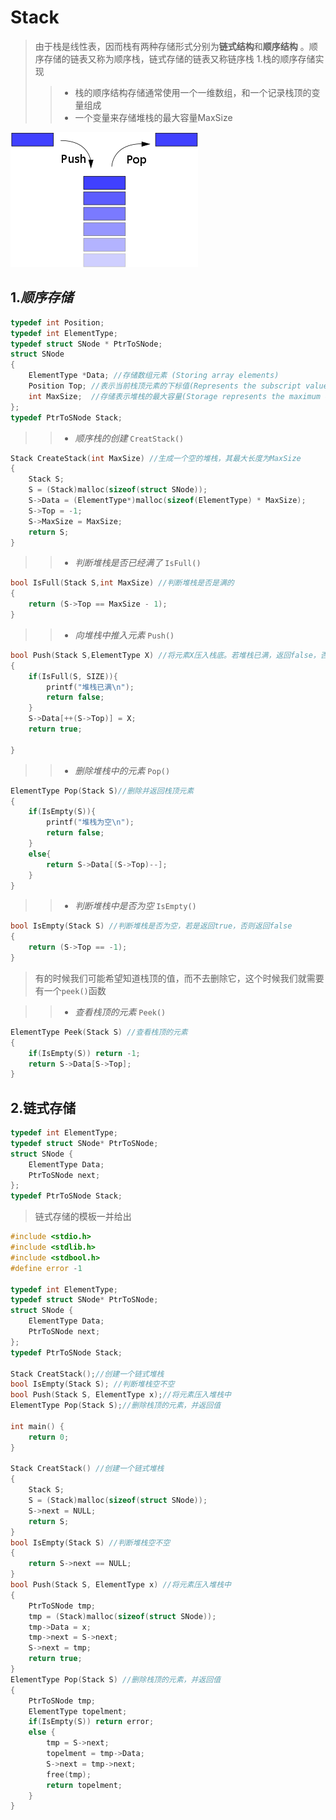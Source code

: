 # Stack
> 由于栈是线性表，因而栈有两种存储形式分别为**链式结构**和**顺序结构**
> 。顺序存储的链表又称为顺序栈，链式存储的链表又称链序栈
> 1.栈的顺序存储实现
> >- 栈的顺序结构存储通常使用一个一维数组，和一个记录栈顶的变量组成
> >- 一个变量来存储堆栈的最大容量MaxSize

![图片](300px-Data_stack.svg.png)

## 1._**顺序存储**_
```c++
typedef int Position;
typedef int ElementType;
typedef struct SNode * PtrToSNode;
struct SNode
{
    ElementType *Data; //存储数组元素 (Storing array elements) 
    Position Top; //表示当前栈顶元素的下标值(Represents the subscript value of the current top element on the stack)
    int MaxSize;  //存储表示堆栈的最大容量(Storage represents the maximum capacity at the top of the stack)
};
typedef PtrToSNode Stack;
```
>>- _顺序栈的创建_ `CreatStack()`
```c++
Stack CreateStack(int MaxSize) //生成一个空的堆栈，其最大长度为MaxSize
{
    Stack S;
    S = (Stack)malloc(sizeof(struct SNode));
    S->Data = (ElementType*)malloc(sizeof(ElementType) * MaxSize);
    S->Top = -1;
    S->MaxSize = MaxSize;
    return S;
}
```


>>-  _判断堆栈是否已经满了_ `IsFull()`
```c++
bool IsFull(Stack S,int MaxSize) //判断堆栈是否是满的
{
    return (S->Top == MaxSize - 1);
}
```

>>- _向堆栈中推入元素_ `Push()`
```c++
bool Push(Stack S,ElementType X) //将元素X压入栈底。若堆栈已满，返回false，否则将元素X插入栈顶返回true
{
    if(IsFull(S, SIZE)){
        printf("堆栈已满\n");
        return false;
    }
    S->Data[++(S->Top)] = X;
    return true;

}
```
>>- _删除堆栈中的元素_ `Pop()`
```c++
ElementType Pop(Stack S)//删除并返回栈顶元素
{
    if(IsEmpty(S)){
        printf("堆栈为空\n");
        return false;
    }
    else{
        return S->Data[(S->Top)--];
    }
}
```

>>- _判断堆栈中是否为空_ `IsEmpty()`
```c++
bool IsEmpty(Stack S) //判断堆栈是否为空，若是返回true，否则返回false
{
    return (S->Top == -1);
}
```
> 有的时候我们可能希望知道栈顶的值，而不去删除它，这个时候我们就需要有一个`peek()`函数

>>- _查看栈顶的元素_ `Peek()`
```c++
ElementType Peek(Stack S) //查看栈顶的元素 
{
    if(IsEmpty(S)) return -1;
    return S->Data[S->Top];
}
```

## 2.链式存储
```c++
typedef int ElementType;
typedef struct SNode* PtrToSNode;
struct SNode {
    ElementType Data;
    PtrToSNode next;
};
typedef PtrToSNode Stack;
```
> 链式存储的模板一并给出
```c++
#include <stdio.h>
#include <stdlib.h>
#include <stdbool.h>
#define error -1

typedef int ElementType;
typedef struct SNode* PtrToSNode;
struct SNode {
    ElementType Data;
    PtrToSNode next;
};
typedef PtrToSNode Stack;

Stack CreatStack();//创建一个链式堆栈
bool IsEmpty(Stack S); //判断堆栈空不空
bool Push(Stack S, ElementType x);//将元素压入堆栈中
ElementType Pop(Stack S);//删除栈顶的元素，并返回值

int main() {
    return 0;
}

Stack CreatStack() //创建一个链式堆栈
{
    Stack S;
    S = (Stack)malloc(sizeof(struct SNode));
    S->next = NULL;
    return S;
}
bool IsEmpty(Stack S) //判断堆栈空不空
{
    return S->next == NULL;
}
bool Push(Stack S, ElementType x) //将元素压入堆栈中
{
    PtrToSNode tmp;
    tmp = (Stack)malloc(sizeof(struct SNode));
    tmp->Data = x;
    tmp->next = S->next;
    S->next = tmp;
    return true;
}
ElementType Pop(Stack S) //删除栈顶的元素，并返回值
{
    PtrToSNode tmp;
    ElementType topelment;
    if(IsEmpty(S)) return error;
    else {
        tmp = S->next;
        topelment = tmp->Data;
        S->next = tmp->next;
        free(tmp);
        return topelment;
    }
}

```




